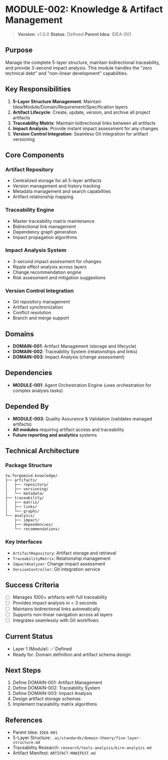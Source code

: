 # MODULE-002: Knowledge & Artifact Management

> **Version**: v1.0.0
> **Status**: Defined
> **Parent Idea**: IDEA-001

## Purpose

Manage the complete 5-layer structure, maintain bidirectional traceability, and provide 3-second impact analysis. This module handles the "zero technical debt" and "non-linear development" capabilities.

## Key Responsibilities

1. **5-Layer Structure Management**: Maintain Idea/Module/Domain/Requirement/Specification layers
2. **Artifact Lifecycle**: Create, update, version, and archive all project artifacts
3. **Traceability Matrix**: Maintain bidirectional links between all artifacts
4. **Impact Analysis**: Provide instant impact assessment for any changes
5. **Version Control Integration**: Seamless Git integration for artifact versioning

## Core Components

### Artifact Repository
- Centralized storage for all 5-layer artifacts
- Version management and history tracking
- Metadata management and search capabilities
- Artifact relationship mapping

### Traceability Engine
- Master traceability matrix maintenance
- Bidirectional link management
- Dependency graph generation
- Impact propagation algorithms

### Impact Analysis System
- 3-second impact assessment for changes
- Ripple effect analysis across layers
- Change recommendation engine
- Risk assessment and mitigation suggestions

### Version Control Integration
- Git repository management
- Artifact synchronization
- Conflict resolution
- Branch and merge support

## Domains

- **DOMAIN-001**: Artifact Management (storage and lifecycle)
- **DOMAIN-002**: Traceability System (relationships and links)
- **DOMAIN-003**: Impact Analysis (change assessment)

## Dependencies

- **MODULE-001**: Agent Orchestration Engine (uses orchestration for complex analysis tasks)

## Depended By

- **MODULE-003**: Quality Assurance & Validation (validates managed artifacts)
- **All modules** requiring artifact access and traceability
- **Future reporting and analytics** systems

## Technical Architecture

### Package Structure
```
tw.forgemind.knowledge/
├── artifacts/
│   ├── repository/
│   ├── versioning/
│   └── metadata/
├── traceability/
│   ├── matrix/
│   ├── links/
│   └── graphs/
└── analysis/
    ├── impact/
    ├── dependencies/
    └── recommendations/
```

### Key Interfaces
- `ArtifactRepository`: Artifact storage and retrieval
- `TraceabilityMatrix`: Relationship management
- `ImpactAnalyzer`: Change impact assessment
- `VersionController`: Git integration service

## Success Criteria

- [ ] Manages 1000+ artifacts with full traceability
- [ ] Provides impact analysis in < 3 seconds
- [ ] Maintains bidirectional links automatically
- [ ] Supports non-linear navigation across all layers
- [ ] Integrates seamlessly with Git workflows

## Current Status

- Layer 1 (Module): ✅ Defined
- Ready for: Domain definition and artifact schema design

## Next Steps

1. Define DOMAIN-001: Artifact Management
2. Define DOMAIN-002: Traceability System
3. Define DOMAIN-003: Impact Analysis
4. Design artifact storage schemas
5. Implement traceability matrix algorithms

## References

- Parent Idea: `IDEA-001`
- 5-Layer Structure: `.ai/standards/domain-theory/five-layer-structure.md`
- Traceability Research: `research/tools-analysis/kiro-analysis.md`
- Artifact Manifest: `ARTIFACT-MANIFEST.md`